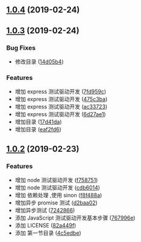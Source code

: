 ## [1.0.4](https://github.com/fairyly/js-test/compare/v1.0.3...v1.0.4) (2019-02-24)



## [1.0.3](https://github.com/fairyly/js-test/compare/v1.0.2...v1.0.3) (2019-02-24)


### Bug Fixes

* 修改目录 ([14d05b4](https://github.com/fairyly/js-test/commit/14d05b4))


### Features

* 增加 express 测试驱动开发 ([7fd959c](https://github.com/fairyly/js-test/commit/7fd959c))
* 增加 express 测试驱动开发 ([475c3ba](https://github.com/fairyly/js-test/commit/475c3ba))
* 增加 express 测试驱动开发 ([ac33723](https://github.com/fairyly/js-test/commit/ac33723))
* 增加 express 测试驱动开发 ([6d27ae1](https://github.com/fairyly/js-test/commit/6d27ae1))
* 增加目录 ([17d41da](https://github.com/fairyly/js-test/commit/17d41da))
* 增加目录 ([eaf2fd6](https://github.com/fairyly/js-test/commit/eaf2fd6))



## [1.0.2](https://github.com/fairyly/js-test/compare/767996e...v1.0.2) (2019-02-23)


### Features

* 增加 node 测试驱动开发 ([f758751](https://github.com/fairyly/js-test/commit/f758751))
* 增加 node 测试驱动开发 ([cdb6014](https://github.com/fairyly/js-test/commit/cdb6014))
* 增加 依赖处理 ,使用 sinon ([f8f488a](https://github.com/fairyly/js-test/commit/f8f488a))
* 增加异步 promise 测试 ([d2baa02](https://github.com/fairyly/js-test/commit/d2baa02))
* 增加异步测试 ([7242866](https://github.com/fairyly/js-test/commit/7242866))
* 添加 JavaScript 测试驱动开发基本步骤 ([767996e](https://github.com/fairyly/js-test/commit/767996e))
* 添加 LICENSE ([82a449f](https://github.com/fairyly/js-test/commit/82a449f))
* 添加 第一节目录 ([4c5edbe](https://github.com/fairyly/js-test/commit/4c5edbe))



